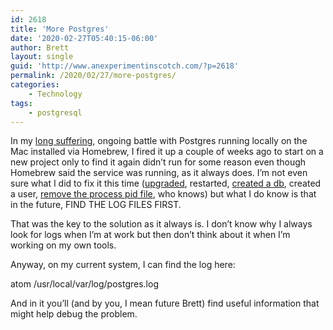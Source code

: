 ```yaml
---
id: 2618
title: 'More Postgres'
date: '2020-02-27T05:40:15-06:00'
author: Brett
layout: single
guid: 'http://www.anexperimentinscotch.com/?p=2618'
permalink: /2020/02/27/more-postgres/
categories:
    - Technology
tags:
    - postgresql
---
```


In my [long suffering](https://www.anexperimentinscotch.com/?s=postgres), ongoing battle with Postgres running locally on the Mac installed via Homebrew, I fired it up a couple of weeks ago to start on a new project only to find it again didn’t run for some reason even though Homebrew said the service was running, as it always does. I’m not even sure what I did to fix it this time ([upgraded](https://stackoverflow.com/questions/17822974/postgres-fatal-database-files-are-incompatible-with-server), restarted, [created a db](https://stackoverflow.com/questions/17633422/psql-fatal-database-user-does-not-exist), created a user, [remove the process pid file](https://stackoverflow.com/questions/39710384/cannot-connect-to-postgres-server-running-through-brew-services), who knows) but what I do know is that in the future, FIND THE LOG FILES FIRST.

That was the key to the solution as it always is. I don’t know why I always look for logs when I’m at work but then don’t think about it when I’m working on my own tools.

Anyway, on my current system, I can find the log here:

atom /usr/local/var/log/postgres.log

And in it you’ll (and by you, I mean future Brett) find useful information that might help debug the problem.